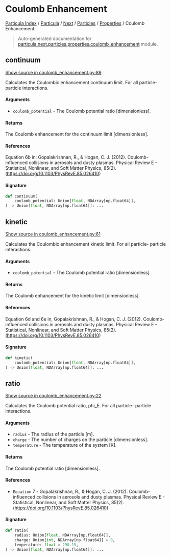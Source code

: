 # Coulomb Enhancement

[Particula Index](../../../../README.md#particula-index) / [Particula](../../../index.md#particula) / [Next](../../index.md#next) / [Particles](../index.md#particles) / [Properties](./index.md#properties) / Coulomb Enhancement

> Auto-generated documentation for [particula.next.particles.properties.coulomb_enhancement](https://github.com/Gorkowski/particula/blob/main/particula/next/particles/properties/coulomb_enhancement.py) module.

## continuum

[Show source in coulomb_enhancement.py:89](https://github.com/Gorkowski/particula/blob/main/particula/next/particles/properties/coulomb_enhancement.py#L89)

Calculates the Coulombic enhancement continuum limit. For all particle-
particle interactions.

#### Arguments

- `coulomb_potential` - The Coulomb potential ratio [dimensionless].

#### Returns

The Coulomb enhancement for the continuum limit [dimensionless].

#### References

Equation 6b in: Gopalakrishnan, R., & Hogan, C. J. (2012).
Coulomb-influenced collisions in aerosols and dusty plasmas.
Physical Review E - Statistical, Nonlinear,
and Soft Matter Physics, 85(2).
(https://doi.org/10.1103/PhysRevE.85.026410)

#### Signature

```python
def continuum(
    coulomb_potential: Union[float, NDArray[np.float64]],
) -> Union[float, NDArray[np.float64]]: ...
```



## kinetic

[Show source in coulomb_enhancement.py:61](https://github.com/Gorkowski/particula/blob/main/particula/next/particles/properties/coulomb_enhancement.py#L61)

Calculates the Coulombic enhancement kinetic limit. For all particle-
particle interactions.

#### Arguments

- `coulomb_potential` - The Coulomb potential ratio [dimensionless].

#### Returns

The Coulomb enhancement for the kinetic limit [dimensionless].

#### References

Equation 6d and 6e in, Gopalakrishnan, R., & Hogan, C. J. (2012).
Coulomb-influenced collisions in aerosols and dusty plasmas.
Physical Review E - Statistical, Nonlinear,
and Soft Matter Physics, 85(2).
(https://doi.org/10.1103/PhysRevE.85.026410)

#### Signature

```python
def kinetic(
    coulomb_potential: Union[float, NDArray[np.float64]],
) -> Union[float, NDArray[np.float64]]: ...
```



## ratio

[Show source in coulomb_enhancement.py:22](https://github.com/Gorkowski/particula/blob/main/particula/next/particles/properties/coulomb_enhancement.py#L22)

Calculates the Coulomb potential ratio, phi_E. For all particle-
particle interactions.

#### Arguments

- `radius` - The radius of the particle [m].
- `charge` - The number of charges on the particle [dimensionless].
- `temperature` - The temperature of the system [K].

#### Returns

The Coulomb potential ratio [dimensionless].

#### References

- `Equation` *7* - Gopalakrishnan, R., & Hogan, C. J. (2012).
    Coulomb-influenced collisions in aerosols and dusty plasmas.
    Physical Review E - Statistical, Nonlinear, and Soft Matter
    Physics, 85(2). (https://doi.org/10.1103/PhysRevE.85.026410)

#### Signature

```python
def ratio(
    radius: Union[float, NDArray[np.float64]],
    charge: Union[int, NDArray[np.float64]] = 0,
    temperature: float = 298.15,
) -> Union[float, NDArray[np.float64]]: ...
```
